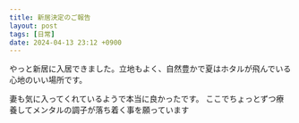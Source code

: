 ```yaml
---
title: 新居決定のご報告
layout: post
tags: [日常]
date: 2024-04-13 23:12 +0900
---
```

やっと新居に入居できました。立地もよく、自然豊かで夏はホタルが飛んでいる心地のいい場所です。

妻も気に入ってくれているようで本当に良かったです。
ここでちょっとずつ療養してメンタルの調子が落ち着く事を願っています

